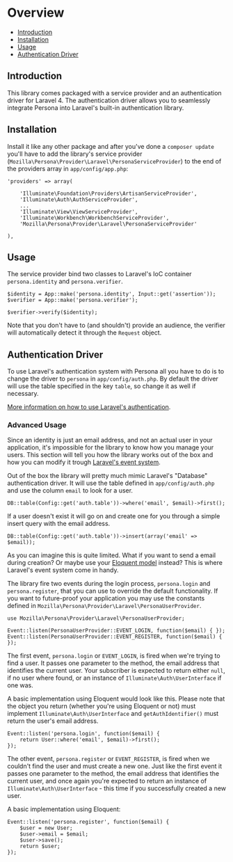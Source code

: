 # Overview

- [Introduction](#introduction)
- [Installation](#installation)
- [Usage](#usage)
- [Authentication Driver](#authentication)

<a name="introduction"></a>
## Introduction

This library comes packaged with a service provider and an authentication driver for Laravel 4. The authentication driver allows you to seamlessly integrate Persona into Laravel's built-in authentication library.

<a name="installation"></a>
## Installation

Install it like any other package and after you've done a `composer update` you'll have to add the library's service provider (`Mozilla\Persona\Provider\Laravel\PersonaServiceProvider`) to the end of the providers array in `app/config/app.php`:

    'providers' => array(

        'Illuminate\Foundation\Providers\ArtisanServiceProvider',
        'Illuminate\Auth\AuthServiceProvider',
        ...
        'Illuminate\View\ViewServiceProvider',
        'Illuminate\Workbench\WorkbenchServiceProvider',
        'Mozilla\Persona\Provider\Laravel\PersonaServiceProvider'

    ),

<a name="usage"></a>
## Usage

The service provider bind two classes to Laravel's IoC container `persona.identity` and `persona.verifier`.

    $identity = App::make('persona.identity', Input::get('assertion'));
    $verifier = App::make('persona.verifier');

    $verifier->verify($identity);

Note that you don't have to (and shouldn't) provide an audience, the verifier will automatically detect it through the `Request` object.

<a name="authentication"></a>
## Authentication Driver
To use Laravel's authentication system with Persona all you have to do is to change the driver to `persona` in `app/config/auth.php`. By default the driver will use the table specified in the key `table`, so change it as well if necessary.

[More information on how to use Laravel's authentication](http://laravel.com/docs/security#authenticating-users).

### Advanced Usage
Since an identity is just an email address, and not an actual user in your application, it's impossible for the library to know how you manage your users. This section will tell you how the library works out of the box and how you can modify it trough [Laravel's event system](http://laravel.com/docs/events).

Out of the box the library will pretty much mimic Laravel's "Database" authentication driver. It will use the table defined in `app/config/auth.php` and use the column `email` to look for a user.

    DB::table(Config::get('auth.table'))->where('email', $email)->first();

If a user doesn't exist it will go on and create one for you through a simple insert query with the email address.

    DB::table(Config::get('auth.table'))->insert(array('email' => $email));

As you can imagine this is quite limited. What if you want to send a email during creation? Or maybe use your [Eloquent model](http://laravel.com/docs/eloquent) instead? This is where Laravel's event system come in handy.

The library fire two events during the login process, `persona.login` and `persona.register`, that you can use to override the default functionality. If you want to future-proof your application you may use the constants defined in `Mozilla\Persona\Provider\Laravel\PersonaUserProvider`.

    use Mozilla\Persona\Provider\Laravel\PersonaUserProvider;

    Event::listen(PersonaUserProvider::EVENT_LOGIN, function($email) { });
    Event::listen(PersonaUserProvider::EVENT_REGISTER, function($email) { });

The first event, `persona.login` or `EVENT_LOGIN`, is fired when we're trying to find a user. It passes one parameter to the method, the email address that identifies the current user. Your subscriber is expected to return either `null`, if no user where found, or an instance of `Illuminate\Auth\UserInterface` if one was.

A basic implementation using Eloquent would look like this. Please note that the object you return (whether you're using Eloquent or not) must implement `Illuminate\Auth\UserInterface`  and `getAuthIdentifier()` must return the user's email address.

    Event::listen('persona.login', function($email) {
        return User::where('email', $email)->first();
    });

The other event, `persona.register` or `EVENT_REGISTER`, is fired when we couldn't find the user and must create a new one. Just like the first event it passes one parameter to the method, the email address that identifies the current user, and once again you're expected to return an instance of `Illuminate\Auth\UserInterface` - this time if you successfully created a new user.

A basic implementation using Eloquent:

    Event::listen('persona.register', function($email) {
        $user = new User;
        $user->email = $email;
        $user->save();
        return $user;
    });
